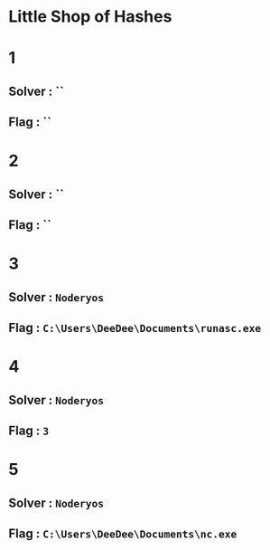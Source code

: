 # Little Shop of Hashes

# 1

## Solver : ``

## Flag : ``

# 2

## Solver : ``

## Flag : ``

# 3

## Solver : `Noderyos`

## Flag : `C:\Users\DeeDee\Documents\runasc.exe`

# 4

## Solver : `Noderyos`

## Flag : `3`

# 5

## Solver : `Noderyos`

## Flag : `C:\Users\DeeDee\Documents\nc.exe`
